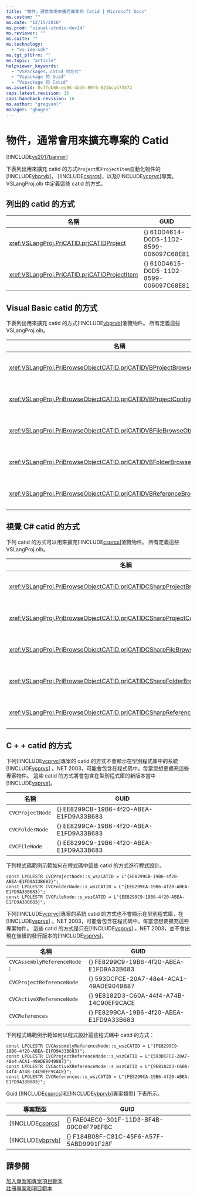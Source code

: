 ```yaml
---
title: "物件，通常會用來擴充專案的 Catid | Microsoft Docs"
ms.custom: ""
ms.date: "12/15/2016"
ms.prod: "visual-studio-dev14"
ms.reviewer: ""
ms.suite: ""
ms.technology: 
  - "vs-ide-sdk"
ms.tgt_pltfrm: ""
ms.topic: "article"
helpviewer_keywords: 
  - "VSPackages，catid 的方式"
  - "Vspackage 的 Guid"
  - "Vspackage 的 Catid"
ms.assetid: 0c7fdb66-ed96-4b36-89f6-021bca573572
caps.latest.revision: 16
caps.handback.revision: 16
ms.author: "gregvanl"
manager: "ghogen"
---
```

# 物件，通常會用來擴充專案的 Catid
[!INCLUDE[vs2017banner](../../code-quality/includes/vs2017banner.md)]

下表列出用來擴充 catid 的方式`Project`和`ProjectItem`自動化物件的[!INCLUDE[vbprvb](../../code-quality/includes/vbprvb_md.md)]， [!INCLUDE[csprcs](../../data-tools/includes/csprcs_md.md)]，以及[!INCLUDE[vcprvc](../../debugger/includes/vcprvc_md.md)]專案。  VSLangProj.olb 中定義這些 catid 的方式。  
  
## 列出的 catid 的方式  
  
|名稱|GUID|  
|--------|----------|  
|<xref:VSLangProj.PrjCATID.prjCATIDProject>|{} 610D4614\-D0D5\-11D2\-8599\-006097C68E81|  
|<xref:VSLangProj.PrjCATID.prjCATIDProjectItem>|{} 610D4615\-D0D5\-11D2\-8599\-006097C68E81|  
  
## Visual Basic catid 的方式  
 下表列出用來擴充 catid 的方式[!INCLUDE[vbprvb](../../code-quality/includes/vbprvb_md.md)]瀏覽物件。  所有定義這些 VSLangProj.olb。  
  
|名稱|GUID|  
|--------|----------|  
|<xref:VSLangProj.PrjBrowseObjectCATID.prjCATIDVBProjectBrowseObject>|{} E0FDC879\-C32A\-4751\-A3D3\-0B3824BD575F|  
|<xref:VSLangProj.PrjBrowseObjectCATID.prjCATIDVBProjectConfigBrowseObject>|{} 67F8DD11\-14EB\-489b\-87F0\-F01C52AF3870|  
|<xref:VSLangProj.PrjBrowseObjectCATID.prjCATIDVBFileBrowseObject>|{} EA5BD05D\-3C72\-40A5\-95A0\-28A2773311CA|  
|<xref:VSLangProj.PrjBrowseObjectCATID.prjCATIDVBFolderBrowseObject>|{} 932DC619\-2EAA\-4192\-B7E6\-3D15AD31DF49|  
|<xref:VSLangProj.PrjBrowseObjectCATID.prjCATIDVBReferenceBrowseObject>|{} 2289B812\-8191\-4e81\-B7B3\-174045AB0CB5|  
  
## 視覺 C\# catid 的方式  
 下列 catid 的方式可以用來擴充[!INCLUDE[csprcs](../../data-tools/includes/csprcs_md.md)]瀏覽物件。  所有定義這些 VSLangProj.olb。  
  
|名稱|GUID|  
|--------|----------|  
|<xref:VSLangProj.PrjBrowseObjectCATID.prjCATIDCSharpProjectBrowseObject>|{} 4EF9F003\-DE95\-4d60\-96B0\-212979F2A857|  
|<xref:VSLangProj.PrjBrowseObjectCATID.prjCATIDCSharpProjectConfigBrowseObject>|{} A12CE10A\-227F\-4963\-ADB6\-3A43388513CA|  
|<xref:VSLangProj.PrjBrowseObjectCATID.prjCATIDCSharpFileBrowseObject>|{} 8D58E6AF\-ED4E\-48B0\-8C7B\-C74EF0735451|  
|<xref:VSLangProj.PrjBrowseObjectCATID.prjCATIDCSharpFolderBrowseObject>|{} 914FE278\-054A\-45DB\-BF9E\-5F22484CC84C|  
|<xref:VSLangProj.PrjBrowseObjectCATID.prjCATIDCSharpReferenceBrowseObject>|{} 2F0FA3B8\-C855\-4a4e\-95A5\-CB45C67D6C27|  
  
## C \+ \+ catid 的方式  
 下列[!INCLUDE[vcprvc](../../debugger/includes/vcprvc_md.md)]專案的 catid 的方式不會顯示在型別程式庫中的系統[!INCLUDE[vsprvs](../../code-quality/includes/vsprvs_md.md)] 。NET 2003，可能會包含在程式碼中，每當您想要擴充這些專案物件。  這些 catid 的方式將會包含在型別程式庫的新版本當中[!INCLUDE[vsprvs](../../code-quality/includes/vsprvs_md.md)]。  
  
|名稱|GUID|  
|--------|----------|  
|`CVCProjectNode`|{} EE8299CB\-19B6\-4f20\-ABEA\-E1FD9A33B683|  
|`CVCFolderNode`|{} EE8299CA\-19B6\-4f20\-ABEA\-E1FD9A33B683|  
|`CVCFileNode`|{} EE8299C9\-19B6\-4f20\-ABEA\-E1FD9A33B683|  
  
 下列程式碼範例示範如何在程式碼中這些 catid 的方式進行程式設計。  
  
```  
const LPOLESTR CVCProjectNode::s_wszCATID = L"{EE8299CB-19B6-4f20-ABEA-E1FD9A33B683}";  
const LPOLESTR CVCFolderNode::s_wszCATID = L"{EE8299CA-19B6-4f20-ABEA-E1FD9A33B683}";  
const LPOLESTR CVCFileNode::s_wszCATID = L"{EE8299C9-19B6-4f20-ABEA-E1FD9A33B683}";  
```  
  
 下列[!INCLUDE[vcprvc](../../debugger/includes/vcprvc_md.md)]專案的系統 catid 的方式也不會顯示在型別程式庫，在[!INCLUDE[vsprvs](../../code-quality/includes/vsprvs_md.md)] 。NET 2003，可能會包含在程式碼中，每當您想要擴充這些專案物件。  這些 catid 的方式是只在[!INCLUDE[vsprvs](../../code-quality/includes/vsprvs_md.md)] 。NET 2003，並不會出現在後續的發行版本的[!INCLUDE[vsprvs](../../code-quality/includes/vsprvs_md.md)]。  
  
|名稱|GUID|  
|--------|----------|  
|`CVCAssemblyReferenceNode` **:**|{} FE8299C9\-19B6\-4f20\-ABEA\-E1FD9A33B683|  
|`CVCProjectReferenceNode`|{} 593DCFCE\-20A7\-48e4\-ACA1\-49ADE9049887|  
|`CVCActiveXReferenceNode`|{} 9E8182D3\-C60A\-44f4\-A74B\-14C90EF9CACE|  
|`CVCReferences`|{} FE8299CA\-19B6\-4f20\-ABEA\-E1FD9A33B683|  
  
 下列程式碼範例示範如何以程式設計這些程式碼中 catid 的方式：  
  
```  
const LPOLESTR CVCAssemblyReferenceNode::s_wszCATID = L"{FE8299C9-19B6-4f20-ABEA-E1FD9A33B683}";  
const LPOLESTR CVCProjectReferenceNode::s_wszCATID = L"{593DCFCE-20A7-48e4-ACA1-49ADE9049887}";  
const LPOLESTR CVCActiveXReferenceNode::s_wszCATID = L"{9E8182D3-C60A-44f4-A74B-14C90EF9CACE}";  
const LPOLESTR CVCReferences::s_wszCATID = L"{FE8299CA-19B6-4f20-ABEA-E1FD9A33B683}";  
```  
  
 Guid [!INCLUDE[csprcs](../../data-tools/includes/csprcs_md.md)]和[!INCLUDE[vbprvb](../../code-quality/includes/vbprvb_md.md)]專案類型\] 下表所示。  
  
|專案類型|GUID|  
|----------|----------|  
|[!INCLUDE[csprcs](../../data-tools/includes/csprcs_md.md)]|{} FAE04EC0\-301F\-11D3\-BF4B\-00C04F79EFBC|  
|[!INCLUDE[vbprvb](../../code-quality/includes/vbprvb_md.md)]|{} F184B08F\-C81C\-45F6\-A57F\-5ABD9991F28F|  
  
## 請參閱  
 [加入專案和專案項目範本](../../extensibility/internals/adding-project-and-project-item-templates.md)   
 [註冊專案和項目範本](../../extensibility/internals/registering-project-and-item-templates.md)
